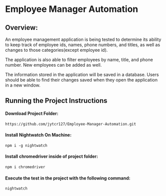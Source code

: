 # Employee Manager Automation


## Overview:

An employee management application is being tested to determine its ability to keep track of employee ids, names, phone numbers, and titles, as well as changes to those categories(except employee id).

The application is also able to filter employees by name, title, and phone number. New employees can be added as well.

The information stored in the application will be saved in a database. Users should be able to find their changes saved when they open the application in a new window.

## Running the Project Instructions

#### Download Project Folder:

`https://github.com/jytcr127/Employee-Manager-Automation.git`

#### Install Nightwatch On Machine:

`npm i -g nightwatch`

#### Install chromedriver inside of project folder:

`npm i chromedriver`

#### Execute the test in the project with the following command:

`nightwatch`
 
